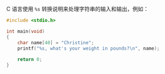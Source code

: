 C 语言使用 `%s` 转换说明来处理字符串的输入和输出，例如：

```c
#include <stdio.h>

int main(void)
{
    char name[40] = "Christine";
    printf("%s, what's your weight in pounds?\n", name);
    
    return 0;
}
```

